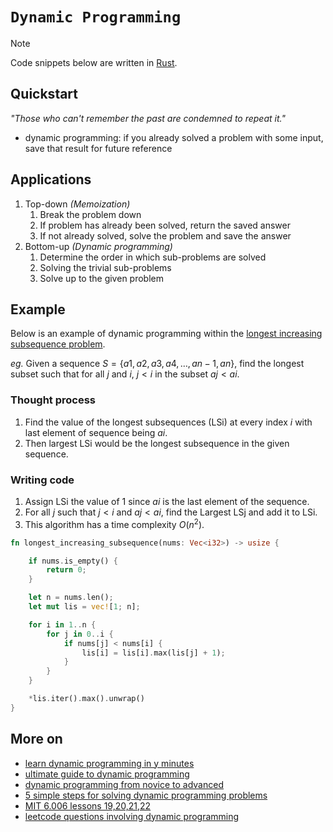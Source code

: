 # `Dynamic Programming`

> [!NOTE]
> Code snippets below are written in [Rust](Rust.md).

## Quickstart

*"Those who can't remember the past are condemned to repeat it."*

* dynamic programming: if you already solved a problem with some input, save that result for future reference

## Applications

1. Top-down *(Memoization)*
    1. Break the problem down
    2. If problem has already been solved, return the saved answer
    3. If not already solved, solve the problem and save the answer
2. Bottom-up *(Dynamic programming)*
    1. Determine the order in which sub-problems are solved
    2. Solving the trivial sub-problems
    3. Solve up to the given problem

## Example

Below is an example of dynamic programming within the [longest increasing subsequence problem](https://leetcode.com/problems/longest-increasing-subsequence/).

*eg.* Given a sequence $S= \{a1, a2, a3, a4, \ldots , an-1, an \}$, find the longest subset such that for all $j$ and $i$, $j \lt i$ in the subset $aj \lt ai$. 

### Thought process

1. Find the value of the longest subsequences (LSi) at every index $i$ with last element of sequence being $ai$. 
2. Then largest LSi would be the longest subsequence in the given sequence.

### Writing code

1. Assign LSi the value of $1$ since $ai$ is the last element of the sequence. 
2. For all $j$ such that $j \lt i$ and $aj \lt ai$, find the Largest LSj and add it to LSi. 
3. This algorithm has a time complexity $O(n^2)$.

```rs
fn longest_increasing_subsequence(nums: Vec<i32>) -> usize {

    if nums.is_empty() {
        return 0;
    }

    let n = nums.len();
    let mut lis = vec![1; n];

    for i in 1..n {
        for j in 0..i {
            if nums[j] < nums[i] {
                lis[i] = lis[i].max(lis[j] + 1);
            }
        }
    }

    *lis.iter().max().unwrap()
}
```

## More on

* [learn dynamic programming in y minutes](https://learnxinyminutes.com/docs/dynamic-programming/)
* [ultimate guide to dynamic programming](https://medium.com/@al.eks/the-ultimate-guide-to-dynamic-programming-65865ef7ec5b)
* [dynamic programming from novice to advanced](https://www.topcoder.com/thrive/articles/Dynamic%20Programming:%20From%20Novice%20to%20Advanced)
* [5 simple steps for solving dynamic programming problems](https://youtu.be/aPQY__2H3tE?si=OMmRfrW2Rkhp5iP6)
* [MIT 6.006 lessons 19,20,21,22](https://youtube.com/playlist?list=PLUl4u3cNGP61Oq3tWYp6V_F-5jb5L2iHb&si=2bcOc5PfLWdusSU5)
* [leetcode questions involving dynamic programming](https://leetcode.com/tag/dynamic-programming/)